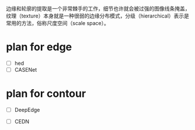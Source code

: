 边缘和轮廓的提取是一个非常棘手的工作，细节也许就会被过强的图像线条掩盖，纹理（texture）本身就是一种很弱的边缘分布模式，分级（hierarchical）表示是常用的方法，俗称尺度空间（scale space）。

# plan for edge
- [ ] hed
- [ ] CASENet

# plan for contour
- [ ] DeepEdge
- [ ] CEDN





